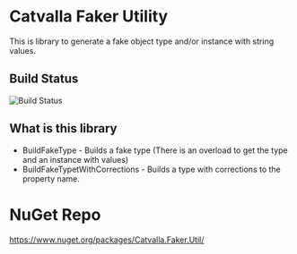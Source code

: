 # Catvalla Faker Utility
This is library to generate a fake object type and/or instance with string values.
## Build Status
![Build Status](https://github.com/cmbyerly/catvalla.faker/actions/workflows/dotnet.yml/badge.svg)

## What is this library
- BuildFakeType - Builds a fake type (There is an overload to get the type and an instance with values)
- BuildFakeTypetWithCorrections - Builds a type with corrections to the property name.

# NuGet Repo
https://www.nuget.org/packages/Catvalla.Faker.Util/